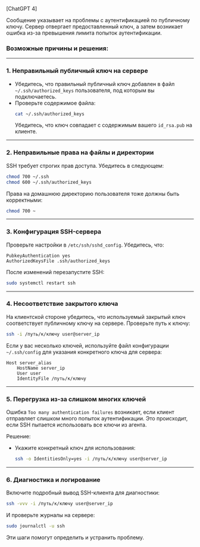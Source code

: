 [ChatGPT 4]  

Сообщение указывает на проблемы с аутентификацией по публичному ключу. Сервер отвергает предоставленный ключ, а затем возникает ошибка из-за превышения лимита попыток аутентификации.

### Возможные причины и решения:

---

### 1. **Неправильный публичный ключ на сервере**
- Убедитесь, что правильный публичный ключ добавлен в файл `~/.ssh/authorized_keys` пользователя, под которым вы подключаетесь.
- Проверьте содержимое файла:
  ```bash
  cat ~/.ssh/authorized_keys
  ```
  Убедитесь, что ключ совпадает с содержимым вашего `id_rsa.pub` на клиенте.

---

### 2. **Неправильные права на файлы и директории**
SSH требует строгих прав доступа. Убедитесь в следующем:
```bash
chmod 700 ~/.ssh
chmod 600 ~/.ssh/authorized_keys
```
Права на домашнюю директорию пользователя тоже должны быть корректными:
```bash
chmod 700 ~
```

---

### 3. **Конфигурация SSH-сервера**
Проверьте настройки в `/etc/ssh/sshd_config`. Убедитесь, что:
```plaintext
PubkeyAuthentication yes
AuthorizedKeysFile .ssh/authorized_keys
```
После изменений перезапустите SSH:
```bash
sudo systemctl restart ssh
```

---

### 4. **Несоответствие закрытого ключа**
На клиентской стороне убедитесь, что используемый закрытый ключ соответствует публичному ключу на сервере. Проверьте путь к ключу:
```bash
ssh -i /путь/к/ключу user@server_ip
```

Если у вас несколько ключей, используйте файл конфигурации `~/.ssh/config` для указания конкретного ключа для сервера:
```plaintext
Host server_alias
    HostName server_ip
    User user
    IdentityFile /путь/к/ключу
```

---

### 5. **Перегрузка из-за слишком многих ключей**
Ошибка `Too many authentication failures` возникает, если клиент отправляет слишком много попыток аутентификации. Это происходит, если SSH пытается использовать все ключи из агента. 

Решение:
- Укажите конкретный ключ для использования:
  ```bash
  ssh -o IdentitiesOnly=yes -i /путь/к/ключу user@server_ip
  ```

---

### 6. **Диагностика и логирование**
Включите подробный вывод SSH-клиента для диагностики:
```bash
ssh -vvv -i /путь/к/ключу user@server_ip
```
И проверьте журналы на сервере:
```bash
sudo journalctl -u ssh
```

Эти шаги помогут определить и устранить проблему.
